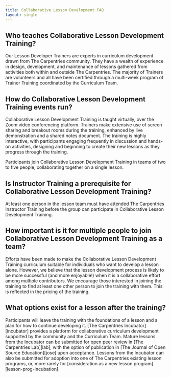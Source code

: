 ```yaml
---
title: Collaborative Lesson Development FAQ
layout: single
---
```



## Who teaches Collaborative Lesson Development Training?
Our Lesson Developer Trainers are experts in curriculum development drawn from The Carpentries community. They have a wealth of experience in design, development, and maintenance of lessons gathered from activities both within and outside The Carpentries. The majority of Trainers are volunteers and all have been certified through a multi-week program of Trainer Training coordinated by the Curriculum Team.

## How do Collaborative Lesson Development Training events run?
Collaborative Lesson Development Training is taught virtually, over the Zoom video conferencing platform. Trainers make extensive use of screen sharing and breakout rooms during the training, enhanced by live demonstration and a shared notes document. The training is highly interactive, with participants engaging frequently in discussion and hands-on activities, designing and beginning to create their new lessons
as they progress through the training.

Participants join Collaborative Lesson Development Training in teams of two to five people, collaborating together on a single lesson.

## Is Instructor Training a prerequisite for Collaborative Lesson Development Training?
At least one person in the lesson team must have attended The Carpentries Instructor Training before the group can participate in Collaborative Lesson Development Training.

## How important is it for multiple people to join Collaborative Lesson Development Training as a team?
Efforts have been made to make the Collaborative Lesson Development Training curriculum suitable for individuals who want to develop a lesson alone. However, we believe that the lesson development process is likely to be more successful (and more enjoyable!) when it is a collaborative effort among multiple contributors. We encourage those interested in joining the training to find at least one other person to join the training with them. This is reflected in the pricing of the training.

## What options exist for a lesson after the training?
Participants will leave the training with the foundations of a lesson and a plan for how to continue developing it. [The Carpentries Incubator][incubator] provides a platform for collaborative curriculum development supported by the community and the Curriculum Team. Mature lessons from the Incubator can be submitted for open peer review in [The Carpentries Lab][lab], with the option of publication in [The Journal of Open Source Education][jose] upon acceptance. Lessons from the Incubator can also be submitted for adoption into one of The Carpentries existing lesson programs, or, more rarely for [consideration as a new lesson program][lesson-prog-incubation].